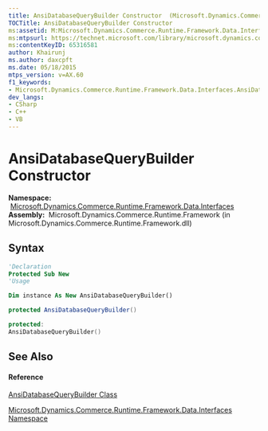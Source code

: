 ```yaml
---
title: AnsiDatabaseQueryBuilder Constructor  (Microsoft.Dynamics.Commerce.Runtime.Framework.Data.Interfaces)
TOCTitle: AnsiDatabaseQueryBuilder Constructor
ms:assetid: M:Microsoft.Dynamics.Commerce.Runtime.Framework.Data.Interfaces.AnsiDatabaseQueryBuilder.#ctor
ms:mtpsurl: https://technet.microsoft.com/library/microsoft.dynamics.commerce.runtime.framework.data.interfaces.ansidatabasequerybuilder.ansidatabasequerybuilder(v=AX.60)
ms:contentKeyID: 65316581
author: Khairunj
ms.author: daxcpft
ms.date: 05/18/2015
mtps_version: v=AX.60
f1_keywords:
- Microsoft.Dynamics.Commerce.Runtime.Framework.Data.Interfaces.AnsiDatabaseQueryBuilder.#ctor
dev_langs:
- CSharp
- C++
- VB
---
```


# AnsiDatabaseQueryBuilder Constructor

**Namespace:**  [Microsoft.Dynamics.Commerce.Runtime.Framework.Data.Interfaces](microsoft-dynamics-commerce-runtime-framework-data-interfaces-namespace.md)  
**Assembly:**  Microsoft.Dynamics.Commerce.Runtime.Framework (in Microsoft.Dynamics.Commerce.Runtime.Framework.dll)

## Syntax

``` vb
'Declaration
Protected Sub New
'Usage

Dim instance As New AnsiDatabaseQueryBuilder()
```

``` csharp
protected AnsiDatabaseQueryBuilder()
```

``` c++
protected:
AnsiDatabaseQueryBuilder()
```

## See Also

#### Reference

[AnsiDatabaseQueryBuilder Class](ansidatabasequerybuilder-class-microsoft-dynamics-commerce-runtime-framework-data-interfaces.md)

[Microsoft.Dynamics.Commerce.Runtime.Framework.Data.Interfaces Namespace](microsoft-dynamics-commerce-runtime-framework-data-interfaces-namespace.md)

